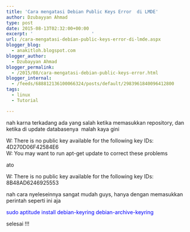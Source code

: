```yaml
---
title: 'Cara mengatasi Debian Public Keys Error  di LMDE'
author: Dzubayyan Ahmad
type: post
date: 2015-08-13T02:32:00+00:00
excerpt: '						'
url: /cara-mengatasi-debian-public-keys-error-di-lmde.aspx
blogger_blog:
  - anakitloh.blogspot.com
blogger_author:
  - Dzubayyan Ahmad
blogger_permalink:
  - /2015/08/cara-mengatasi-debian-public-keys-error.html
blogger_internal:
  - /feeds/688812136100066324/posts/default/2983961840096412800
tags:
  - linux
  - Tutorial

---
```

nah karna terkadang ada yang salah ketika memasukkan repository, dan ketika di update databasenya  malah kaya gini

W: There is no public key available for the following key IDs: 4D270D06F42584E6  
W: You may want to run apt-get update to correct these problems

ato

W: There is no public key available for the following key IDs:  
8B48AD6246925553

nah cara nyeleseinnya sangat mudah guys, hanya dengan memasukkan perintah seperti ini aja

<span style="color: blue;">sudo aptitude install debian-keyring debian-archive-keyring</span>

selesai !!!